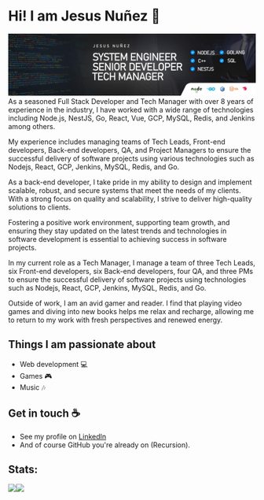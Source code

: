 # Hi! I am Jesus Nuñez :wave:
<img src="https://raw.githubusercontent.com/Cro22/Cro22/master/banner-2.png" alt="banner that says Jesus Nuñez - Full Stack Web Dev, WordPress plugin Dev,  Unreal Games Dev">
As a seasoned Full Stack Developer and Tech Manager with over 8 years of experience in the industry, I have worked with a wide range of technologies including Node.js, NestJS, Go, React, Vue, GCP, MySQL, Redis, and Jenkins among others.

My experience includes managing teams of Tech Leads, Front-end developers, Back-end developers, QA, and Project Managers to ensure the successful delivery of software projects using various technologies such as Nodejs, React, GCP, Jenkins, MySQL, Redis, and Go.

As a back-end developer, I take pride in my ability to design and implement scalable, robust, and secure systems that meet the needs of my clients. With a strong focus on quality and scalability, I strive to deliver high-quality solutions to clients.

Fostering a positive work environment, supporting team growth, and ensuring they stay updated on the latest trends and technologies in software development is essential to achieving success in software projects.

In my current role as a Tech Manager, I manage a team of three Tech Leads, six Front-end developers, six Back-end developers, four QA, and three PMs to ensure the successful delivery of software projects using technologies such as Nodejs, React, GCP, Jenkins, MySQL, Redis, and Go.

Outside of work, I am an avid gamer and reader. I find that playing video games and diving into new books helps me relax and recharge, allowing me to return to my work with fresh perspectives and renewed energy.

## Things I am passionate about

- Web development :computer:
- Games :video_game:
- Music :notes:


## Get in touch :coffee:

- See my profile on [LinkedIn](https://www.linkedin.com/in/cro22/)
- And of course GitHub you're already on (Recursion).

## Stats:
<a href="https://github.com/cro22">
  <img align="left" src="https://github-readme-stats.vercel.app/api/top-langs/?username=Cro22&show_icons=true&theme=tokyonight&show_icons=true&count_private=true" />
</a>
<a href="https://github.com/cro22">
  <img align="left" src="https://github-readme-stats.vercel.app/api?username=Cro22&line_height=27&show_icons=true&theme=tokyonight&show_icons=true&count_private=true" />
</a>
<!--
**Cro22/Cro22** is a ✨ _special_ ✨ repository because its `README.md` (this file) appears on your GitHub profile.

Here are some ideas to get you started:

- 🔭 I’m currently working on ...
- 🌱 I’m currently learning ...
- 👯 I’m looking to collaborate on ...
- 🤔 I’m looking for help with ...
- 💬 Ask me about ...
- 📫 How to reach me: ...
- 😄 Pronouns: ...
- ⚡ Fun fact: ...
-->
